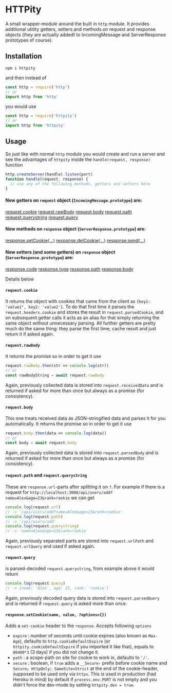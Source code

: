 # HTTPity

A small wrapper-module around the built in `http` module. It provides additional utitity getters, setters and methods on request and response objects (they are actually addedt to IncomingMessage and ServerResponse prototypes of course).

## Installation
```
npm i httpity
```
and then instead of

```js
const http = require('http')
// or
import http from 'http'
```
you would use

```js
const http = require('httpity')
// or
import http from 'httpity'
```

## Usage

So just like with normal `http` module you would create and run a server and see the advantages of `httpity` inside the `handle(request, response)` function

```js
http.createServer(handle).listen(port)
function handle(request, response) {
  // use any of the following methods, getters and setters here
}
```

#### New getters on `request` object (`IncomingMessage.prototype`) are:

[request.cookie]()
[request.rawBody]()
[request.body]()
[request.path]()
[request.querystring]()
[request.query]()

#### New methods on `response` object (`ServerResponse.prototype`) are:

[response.setCookie(...)]()
[response.delCookie(...)]()
[response.send(...)]()

#### New setters (and some getters) on `response` object (`ServerResponse.prototype`) are:

[response.code]()
[response.type]()
[response.path]()
[response.body]()

Details below

#### `request.cookie`

It returns the object with cookies that came from the client as `{key1: 'value1", key2: 'value2'}`. To do that first time it parses the `request.headers.cookie` and stores the result in `request.parsedCookie`, and on subsequent getter calls it acts as an alias for that simply returning the same object without unnecessary parsing. All further getters are pretty much do the same thing: they parse the first time, cache result and just return it if asked again.

#### `request.rawBody`

It returns the promise so in order to get it use

```js
request.rawBody.then(str => console.log(str))
// or
const rawBodyString = await request.rawBody
```
Again, previously collected data is stored into `request.receivedData` and is returned if asked for more than once but always as a promise (for consistency).

#### `request.body`

This one treats received data as JSON-stringified data and parses it for you automatically. It returns the promise so in order to get it use

```js
request.body.then(data => console.log(data))
// or
const body = await request.body
```
Again, previously collected data is stored into `request.parsedBody` and is returned if asked for more than once but always as a promise (for consistency).

#### `request.path` and `request.querystring`

These are `response.url`-parts after splitting it on `?`. For example if there is a request for `http://localhost:3000/api/users/add?name=Alex&age=23&rank=rookie` we can get

```js
console.log(request.url)
// -> '/api/users/add?name=Alex&age=23&rank=rookie'
console.log(request.path)
// -> '/api/users/add'
console.log(request.querystring)
// -> 'name=Alex&age=23&rank=rookie'
```
Again, previously separated parts are stored into `request.urlPath` and `request.urlQuery` and used if asked again.

#### `request.query`

is parsed-decoded `request.querystring`, from example above it would return

```js
console.log(request.query)
// -> {name: 'Alex', age: 23, rank: 'rookie'}
```
Again, previously decoded query data is stored into `request.parsedQuery` and is returned if `request.query` is asked more than once.

#### `response.setCookie(name, value, ?options={})`

Adds a `set-cookie` header to the `response`. Accepts following `options`
  - `expire` : number of seconds until cookie expires (also known as `Max-Age`), defaults to `http.cookieDefaultExpire` (or `httpity.cookieDefaultExpire` if you imported it like that), equals to `86400*3` (3 days) if you did not change it.
  - `path` : a scope-path on site for cookie to work in, defaults to `'/'`.
  - `secure` : boolean, if `true` adds a `__Secure-` prefix before cookie name and `Secure; HttpOnly; SameSite=Strict` at the end of the cookie-header, supposed to be used only via `https`. This is used in production (had Heroku in mind) by default if `process.env.PORT` is not empty and you didn't force the dev-mode by setting `httpity.dev = true`.
